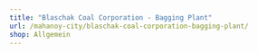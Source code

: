 ```yaml
---
title: "Blaschak Coal Corporation - Bagging Plant"
url: /mahanoy-city/blaschak-coal-corporation-bagging-plant/
shop: Allgemein
---
```

